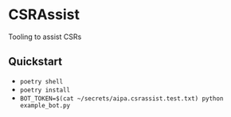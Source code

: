 # CSRAssist
Tooling to assist CSRs

## Quickstart
* `poetry shell`
* `poetry install`
* `BOT_TOKEN=$(cat ~/secrets/aipa.csrassist.test.txt) python example_bot.py`
